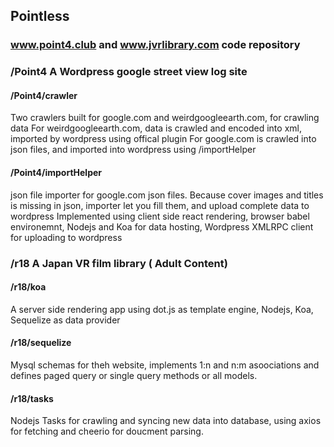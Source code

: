 ## Pointless
### www.point4.club and www.jvrlibrary.com code repository

### /Point4 A Wordpress google street view log site

#### /Point4/crawler
Two crawlers built for google.com and weirdgoogleearth.com, for crawling data
For weirdgoogleearth.com, data is crawled and encoded into xml, imported by wordpress using offical plugin
For google.com is crawled into json files, and imported into wordpress using /importHelper


#### /Point4/importHelper
json file importer for google.com json files. Because cover images and titles is missing in json, importer let you fill them, and upload complete data to wordpress
Implemented using client side react rendering, browser babel environemnt, Nodejs and Koa for data hosting, Wordpress XMLRPC client for uploading to wordpress


### /r18 A Japan VR film library ( Adult Content) 

#### /r18/koa
A server side rendering app using dot.js as template engine, Nodejs, Koa, Sequelize as data provider

#### /r18/sequelize
Mysql schemas for theh website, implements 1:n and n:m asoociations and defines paged query or single query methods or all models.

#### /r18/tasks
Nodejs Tasks for crawling and syncing new data into database, using axios for fetching and cheerio for doucment parsing.
